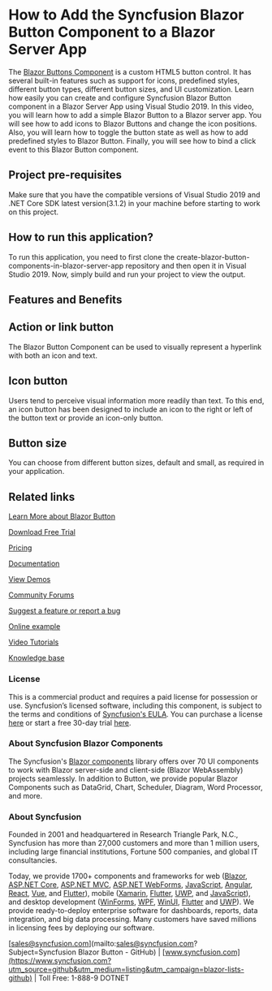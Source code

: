 # How to Add the Syncfusion Blazor Button Component to a Blazor Server App  

The [Blazor Buttons Component](https://www.syncfusion.com/blazor-components/blazor-button?utm_source=github&utm_medium=listing&utm_campaign=blazor-lists-github) is a custom HTML5 button control. It has several built-in features such as support for icons, predefined styles, different button types, different button sizes, and UI customization. Learn how easily you can create and configure Syncfusion Blazor Button component in a Blazor Server App using Visual Studio 2019. In this video, you will learn how to add a simple Blazor Button to a Blazor server app. You will see how to add icons to Blazor Buttons and change the icon positions. Also, you will learn how to toggle the button state as well as how to add predefined styles to Blazor Button. Finally, you will see how to bind a click event to this Blazor Button component.

## Project pre-requisites
Make sure that you have the compatible versions of Visual Studio 2019 and .NET Core SDK latest version(3.1.2) in your machine before starting to work on this project.

## How to run this application?
To run this application, you need to first clone the create-blazor-button-components-in-blazor-server-app repository and then open it in Visual Studio 2019. Now, simply build and run your project to view the output.

## Features and Benefits 

## Action or link button

The Blazor Button Component can be used to visually represent a hyperlink with both an icon and text.

## Icon button

Users tend to perceive visual information more readily than text. To this end, an icon button has been designed to include an icon to the right or left of the button text or provide an icon-only button.

## Button size

You can choose from different button sizes, default and small, as required in your application.

## Related links

[Learn More about Blazor Button ](https://www.syncfusion.com/blazor-components/blazor-button?utm_source=github&utm_medium=listing&utm_campaign=blazor-button-github-samples)

[Download Free Trial](https://www.syncfusion.com/downloads/blazor?utm_source=github&utm_medium=listing&utm_campaign=blazor-button-github-samples)

[Pricing](https://www.syncfusion.com/sales/products/blazor?utm_source=github&utm_medium=listing&utm_campaign=blazor-button-github-samples)

[Documentation](https://blazor.syncfusion.com/documentation/button/getting-started?utm_source=github&utm_medium=listing&utm_campaign=blazor-button-github-samples)

[View Demos](https://github.com/SyncfusionExamples/create-blazor-buttons-component-in-blazor-server-app?utm_source=github&utm_medium=listing&utm_campaign=blazor-button-github-samples)

[Community Forums](https://www.syncfusion.com/forums/blazor-components?utm_source=github&utm_medium=listing&utm_campaign=blazor-button-github-samples)

[Suggest a feature or report a bug](https://www.syncfusion.com/feedback/blazor-components?utm_source=github&utm_medium=listing&utm_campaign=blazor-button-github-samples)

[Online example](https://blazor.syncfusion.com/demos/toolbar/default-functionalities?utm_source=github&utm_medium=listing&utm_campaign=blazor-button-github-samples)

[Video Tutorials](https://www.syncfusion.com/tutorial-videos/blazor/toolbar?utm_source=github&utm_medium=listing&utm_campaign=blazor-button-github-samples)

[Knowledge base](https://www.syncfusion.com/kb/blazor-components?utm_source=github&utm_medium=listing&utm_campaign=blazor-button-github-samples)


### License

This is a commercial product and requires a paid license for possession or use. Syncfusion’s licensed software, including this component, is subject to the terms and conditions of [Syncfusion's EULA](https://www.syncfusion.com/eula/es/?utm_source=github&utm_medium=listing&utm_campaign=blazor-lists-github). You can purchase a license [here](https://www.syncfusion.com/sales/products?utm_source=github&utm_medium=listing&utm_campaign=blazor-lists-github) or start a free 30-day trial [here](https://www.syncfusion.com/account/manage-trials/start-trials?utm_source=github&utm_medium=listing&utm_campaign=blazor-lists-github).

### About Syncfusion Blazor Components
The Syncfusion's [Blazor components](https://www.syncfusion.com/blazor-components?utm_source=github&utm_medium=listing&utm_campaign=blazor-lists-github) library offers over 70 UI components to work with Blazor server-side and client-side (Blazor WebAssembly) projects seamlessly. In addition to Button, we provide popular Blazor Components such as DataGrid, Chart, Scheduler, Diagram, Word Processor, and more.


### About Syncfusion

Founded in 2001 and headquartered in Research Triangle Park, N.C., Syncfusion has more than 27,000 customers and more than 1 million users, including large financial institutions, Fortune 500 companies, and global IT consultancies.
 
Today, we provide 1700+ components and frameworks for web ([Blazor](https://www.syncfusion.com/blazor-components?utm_source=github&utm_medium=listing&utm_campaign=blazor-lists-github), [ASP.NET Core](https://www.syncfusion.com/aspnet-core-ui-controls?utm_source=github&utm_medium=listing&utm_campaign=blazor-lists-github), [ASP.NET MVC](https://www.syncfusion.com/aspnet-mvc-ui-controls?utm_source=github&utm_medium=listing&utm_campaign=blazor-lists-github), [ASP.NET WebForms](https://www.syncfusion.com/jquery/aspnet-webforms-ui-controls?utm_source=github&utm_medium=listing&utm_campaign=blazor-lists-github), [JavaScript](https://www.syncfusion.com/javascript-ui-controls?utm_source=github&utm_medium=listing&utm_campaign=blazor-lists-github), [Angular](https://www.syncfusion.com/angular-ui-components?utm_source=github&utm_medium=listing&utm_campaign=blazor-lists-github), [React](https://www.syncfusion.com/react-ui-components?utm_source=github&utm_medium=listing&utm_campaign=blazor-lists-github), [Vue](https://www.syncfusion.com/vue-ui-components?utm_source=github&utm_medium=listing&utm_campaign=blazor-lists-github), and [Flutter](https://www.syncfusion.com/flutter-widgets?utm_source=github&utm_medium=listing&utm_campaign=blazor-lists-github)), mobile ([Xamarin](https://www.syncfusion.com/xamarin-ui-controls?utm_source=github&utm_medium=listing&utm_campaign=blazor-lists-github), [Flutter](https://www.syncfusion.com/flutter-widgets?utm_source=github&utm_medium=listing&utm_campaign=blazor-lists-github), [UWP](https://www.syncfusion.com/uwp-ui-controls?utm_source=github&utm_medium=listing&utm_campaign=blazor-lists-github), and [JavaScript](https://www.syncfusion.com/javascript-ui-controls?utm_source=github&utm_medium=listing&utm_campaign=blazor-lists-github)), and desktop development ([WinForms](https://www.syncfusion.com/winforms-ui-controls?utm_source=github&utm_medium=listing&utm_campaign=blazor-lists-github), [WPF](https://www.syncfusion.com/wpf-controls?utm_source=github&utm_medium=listing&utm_campaign=blazor-lists-github), [WinUI](https://www.syncfusion.com/winui-controls?utm_source=github&utm_medium=listing&utm_campaign=blazor-lists-github), [Flutter](https://www.syncfusion.com/flutter-widgets?utm_source=github&utm_medium=listing&utm_campaign=blazor-lists-github) and [UWP](https://www.syncfusion.com/uwp-ui-controls?utm_source=github&utm_medium=listing&utm_campaign=blazor-lists-github)). We provide ready-to-deploy enterprise software for dashboards, reports, data integration, and big data processing. Many customers have saved millions in licensing fees by deploying our software.

[sales@syncfusion.com](mailto:sales@syncfusion.com?Subject=Syncfusion Blazor Button - GitHub) | [www.syncfusion.com](https://www.syncfusion.com?utm_source=github&utm_medium=listing&utm_campaign=blazor-lists-github) | Toll Free: 1-888-9 DOTNET

